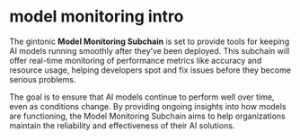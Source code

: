 # model monitoring intro

The gintonic **Model Monitoring Subchain** is set to provide tools for keeping AI models running smoothly after they’ve been deployed. This subchain will offer real-time monitoring of performance metrics like accuracy and resource usage, helping developers spot and fix issues before they become serious problems.

The goal is to ensure that AI models continue to perform well over time, even as conditions change. By providing ongoing insights into how models are functioning, the Model Monitoring Subchain aims to help organizations maintain the reliability and effectiveness of their AI solutions.

